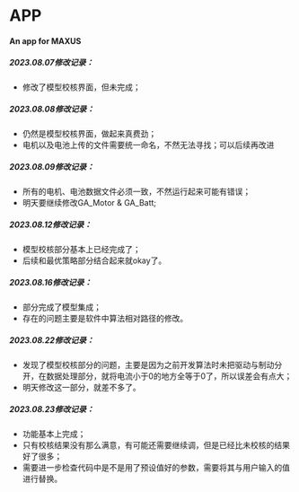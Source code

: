 # APP
#### **An app for MAXUS**

##### 2023.08.07修改记录：

- 修改了模型校核界面，但未完成；

##### 2023.08.08修改记录：

- 仍然是模型校核界面，做起来真费劲；
- 电机以及电池上传的文件需要统一命名，不然无法寻找；可以后续再改进

##### 2023.08.09修改记录：

- 所有的电机、电池数据文件必须一致，不然运行起来可能有错误；
- 明天要继续修改GA_Motor & GA_Batt;

##### 2023.08.12修改记录：

- 模型校核部分基本上已经完成了；
- 后续和最优策略部分结合起来就okay了。

##### 2023.08.16修改记录：

- 部分完成了模型集成；
- 存在的问题主要是软件中算法相对路径的修改。

##### 2023.08.22修改记录：

- 发现了模型校核部分的问题，主要是因为之前开发算法时未把驱动与制动分开，在数据处理部分，就将电流小于0的地方全等于0了，所以误差会有点大；
- 明天修改这一部分，就差不多了。

##### 2023.08.23修改记录：

- 功能基本上完成；
- 只有校核结果没有那么满意，有可能还需要继续调，但是已经比未校核的结果好了很多；
- 需要进一步检查代码中是不是用了预设值好的参数，需要将其与用户输入的值进行替换。